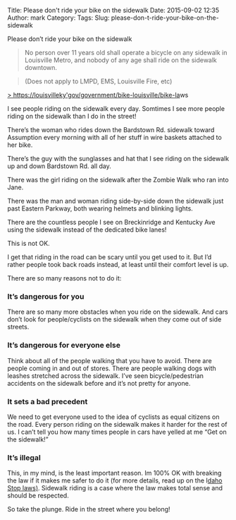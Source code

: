 Title: Please don't ride your bike on the sidewalk
Date: 2015-09-02 12:35
Author: mark
Category: 
Tags: 
Slug: please-don-t-ride-your-bike-on-the-sidewalk

Please don’t ride your bike on the sidewalk

> No person over 11 years old shall operate a bicycle on any sidewalk in Louisville Metro, and nobody of any age shall ride on the sidewalk downtown.

> (Does not apply to LMPD, EMS, Louisville Fire, etc)

[> https://louisvilleky'gov/government/bike-louisville/bike-la](https://louisvilleky.gov/government/bike-louisville/bike-laws)ws

I see people riding on the sidewalk every day. Somtimes I see more people riding on the sidewalk than I do in the street!

There’s the woman who rides down the Bardstown Rd. sidewalk toward Assumption every morning with all of her stuff in wire baskets attached to her bike.

There’s the guy with the sunglasses and hat that I see riding on the sidewalk up and down Bardstown Rd. all day.

There was the girl riding on the sidewalk after the Zombie Walk who ran into Jane.

There was the man and woman riding side-by-side down the sidewalk just past Eastern Parkway, both wearing helmets and blinking lights.

There are the countless people I see on Breckinridge and Kentucky Ave using the sidewalk instead of the dedicated bike lanes!

This is not OK.

I get that riding in the road can be scary until you get used to it. But I’d rather people took back roads instead, at least until their comfort level is up.

There are so many reasons not to do it:

### It’s dangerous for you

There are so many more obstacles when you ride on the sidewalk. And cars don’t look for people/cyclists on the sidewalk when they come out of side streets.

### It’s dangerous for everyone else

Think about all of the people walking that you have to avoid. There are people coming in and out of stores. There are people walking dogs with leashes stretched across the sidewalk. I’ve seen bicycle/pedestrian accidents on the sidewalk before and it’s not pretty for anyone.

### It sets a bad precedent

We need to get everyone used to the idea of cyclists as equal citizens on the road. Every person riding on the sidewalk makes it harder for the rest of us. I can’t tell you how many times people in cars have yelled at me “Get on the sidewalk!”

### It’s illegal

This, in my mind, is the least important reason. Im 100% OK with breaking the law if it makes me safer to do it (for more details, read up on the I[daho Stop laws)](http://mark.biek.org/blog/2015/05/i-love-the-idahostop/). Sidewalk riding is a case where the law makes total sense and should be respected.

So take the plunge. Ride in the street where you belong!

